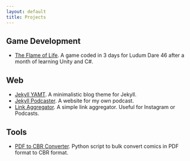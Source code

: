 ```yaml
---
layout: default
title: Projects
---
```

## Game Development
* [The Flame of Life](https://github.com/PandaSekh/LudumDare_46). A game coded in 3 days for Ludum Dare 46 after a month of learning Unity and C#.

## Web
* [Jekyll YAMT](https://github.com/PandaSekh/Jekyll-YAMT). A minimalistic blog theme for Jekyll.
* [Jekyll Podcaster](https://github.com/PandaSekh/Jekyll-Podcaster). A website for my own podcast.
* [Link Aggregator](https://github.com/PandaSekh/Link-Aggregator). A simple link aggregator. Useful for Instagram or Podcasts.

## Tools
* [PDF to CBR Converter](https://github.com/PandaSekh/Bulk-PDFtoCBR). Python script to bulk convert comics in PDF format to CBR format.
